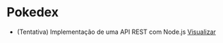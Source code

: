 # Pokedex
- (Tentativa) Implementação de uma API REST com Node.js
[Visualizar](https://nogueira-lucas.github.io/pokedex/)
